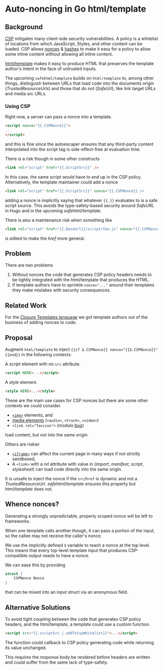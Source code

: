 # Auto-noncing in Go html/template

## Background

[CSP](https://csp.withgoogle.com/docs/index.html) mitigates many client-side security vulnerabilities.
A policy is a whitelist of locations from which JavaScript, Styles, and other content can be loaded.
CSP allows [nonces](https://www.w3.org/TR/CSP/#grammardef-nonce-source) &
[hashes](https://www.w3.org/TR/CSP/#grammardef-hash-source) to make it easy for a policy to allow
some inline content without allowing all inline content.

[html/template](https://golang.org/pkg/html/template/) makes it easy to produce HTML that preserves the
template author's intent in the face of untrusted inputs.

The upcoming `safehtml/template` builds on `html/template` to, among other things, distinguish between
URLs that load code into the documents origin (*TrustedResourceUrls*) and those that do not (*SafeUrl*),
like link target URLs and media src URLs.

### Using CSP

Right now, a server can pass a nonce into a template.

```html
<script nonce="{{.CSPNonce}}">
...
</script>
```

and this is fine since the autoescaper ensures that any third-party content interpolated into the
script tag is side-effect-free at evaluation time.

There is a risk though in some other constructs

```html
<link rel="script" href="{{.ScriptSrc}}" />
```

In this case, the same script would have to end up in the CSP policy.
Alternatively, the template maintainer could add a nonce

```html
<link rel="script" href="{{.ScriptSrc}}" nonce="{{.CSPNonce}} />
```

adding a nonce is implicitly saying that whatever `{{.}}` evaluates to is a safe
script source.  This avoids the type-safety-based security around *SafeURL* in Hugo
and in the upcoming *safehtml/template*.

There is also a maintenance risk when something like

```html
<link rel="script" href="{{.BaseUrl}}/script/foo.js" nonce="{{.CSPNonce}}" />
```

is edited to make the *href* more general.


## Problem

There are two problems

1.  Without nonces the code that generates CSP policy headers needs to be tightly integrated with
    the html/template that produces the HTML.
2.  If template authors have to sprinkle `nonce="..."` around their templates they make mistakes
    with security consequences.

## Related Work

For the [Closure Templates language](https://developers.google.com/closure/templates/docs/security#content_security_policy)
we got template authors out of the business of adding nonces to code.

## Proposal

Augment `html/template` to inject `{{if $.CSPNonce}} nonce="{{$.CSPNonce}}"{{end}}` in the following contexts:

A *script* element with no `src` attribute.

```html
<script HERE>...</script>
```

A *style* element.

```html
<style HERE>...</style>
```

These are the main use cases for CSP nonces but there are some other contexts we could consider.

  *  [`<img>`](https://www.w3.org/TR/CSP/#directive-img-src) elements, and
  *  [media elements](https://www.w3.org/TR/CSP/#media-src) (`<audio>`, `<track>`, `<video>`)
  *  `<link rel="favicon">` (modulo [bug](https://bugzilla.mozilla.org/show_bug.cgi?id=1167259))

load content, but not into the same origin.

Others are riskier

  *  [`<iframe>`](https://www.w3.org/TR/CSP/#directive-frame-src) can affect the current page in
     many ways if not strictly sandboxed,
  *  A `<link>` with a *rel* attribute with value in (*import*, *manifest*, *script*, *stylesheet*)
     can load code directly into the same origin.

It is unsafe to inject the nonce if the `src`/`href` is dynamic and not a *TrustedResourceUrl*.  *safehtml/template*
ensures this property but *html/template* does not.


## Whence nonces?

Generating a strongly unpredictable, properly scoped nonce will be left to frameworks.

When one template calls another though, it can pass a portion of the input, so the callee may not receive the caller's nonce.

We use the implicitly defined `$` variable to reach a nonce at the top level.
This means that every top-level template input that produces CSP-compatible output needs to have a nonce.

We can ease this by providing

```go
struct {
    CSPNonce Nonce
}
```

that can be mixed into an input struct via an anonymous field.



## Alternative Solutions

To avoid tight coupling between the code that generates CSP policy headers,
and the html/template, a template could use a
custom function.

```html
<script src="{{.scriptSrc | addToCspWhitelist}}">...</script>
```

The function could callback to CSP policy generating code while returning its value unchanged.

This requires the response body be rendered before headers are written
and could suffer from the same lack of type-safety.

